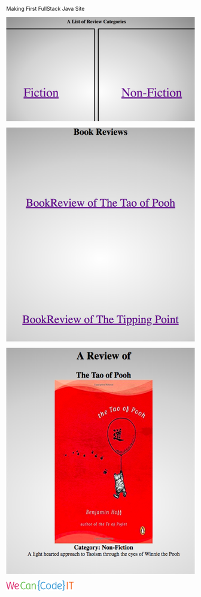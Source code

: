 Making First FullStack Java Site

![Site](/images/bookReviewpg1.png)

![Site](/images/bookReviewpg2.png)

![Site](/images/bookReviewpg3.png)

![Site](/images/WCCIT.png)
